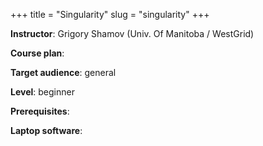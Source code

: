 +++
title = "Singularity"
slug = "singularity"
+++

<!-- - confirmed: ** by , -->

**Instructor**: Grigory Shamov (Univ. Of Manitoba / WestGrid)

**Course plan**:

**Target audience**: general

**Level**: beginner

**Prerequisites**: 

**Laptop software**:
